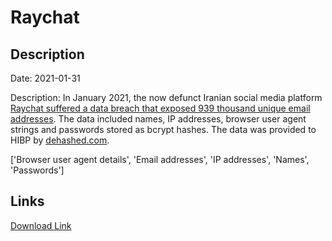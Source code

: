 # Raychat

## Description

Date: 2021-01-31

Description:
In January 2021, the now defunct Iranian social media platform <a href="https://www.gizmodo.com.au/2021/02/iranian-chat-app-gets-its-data-wiped-out-in-a-cyberattack/" target="_blank" rel="noopener">Raychat suffered a data breach that exposed 939 thousand unique email addresses</a>. The data included names, IP addresses, browser user agent strings and passwords stored as bcrypt hashes. The data was provided to HIBP by <a href="https://dehashed.com/" target="_blank" rel="noopener">dehashed.com</a>.


['Browser user agent details', 'Email addresses', 'IP addresses', 'Names', 'Passwords']

## Links

[Download Link](https://link-to.net/1229997/963.9098084002044/dynamic/?r=aHR0cHM6Ly93d3cubWVkaWFmaXJlLmNvbS92aWV3LzduNGtVTXhqVG9sQ1NwMy9yYXljaGF0LmlyL2ZpbGU=)